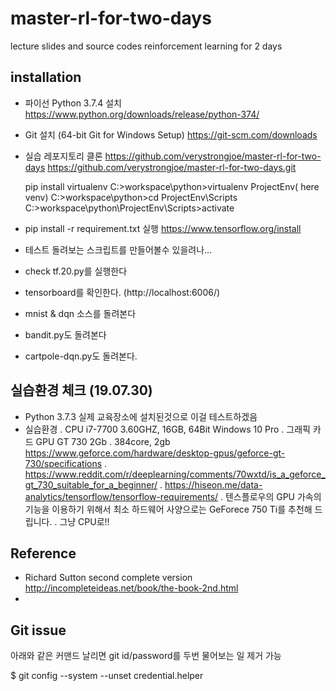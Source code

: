 # master-rl-for-two-days
lecture slides and source codes reinforcement learning for 2 days 

## installation
  - 파이선 Python 3.7.4  설치
    https://www.python.org/downloads/release/python-374/
  - Git 설치 (64-bit Git for Windows Setup)
    https://git-scm.com/downloads
  - 실습 레포지토리 클론
    https://github.com/verystrongjoe/master-rl-for-two-days
    https://github.com/verystrongjoe/master-rl-for-two-days.git

    pip install virtualenv
    C:\>workspace\python>virtualenv ProjectEnv( here venv)
    C:\>workspace\python>cd ProjectEnv\Scripts
    C:\>workspace\python\ProjectEnv\Scripts>activate

  - pip install -r requirement.txt 실행
    https://www.tensorflow.org/install
  - 테스트 돌려보는 스크립트를 만들어볼수 있을려나...
  - check tf.20.py를 실행한다
  - tensorboard를 확인한다. (http://localhost:6006/)
  - mnist & dqn 소스를 돌려본다
  - bandit.py도 돌려본다  
  - cartpole-dqn.py도 돌려본다.

## 실습환경 체크 (19.07.30) 
  - Python 3.7.3 실제 교육장소에 설치된것으로 이걸 테스트하겠음
  - 실습환경 
    . CPU i7-7700 3.60GHZ, 16GB, 64Bit Windows 10 Pro
    . 그래픽 카드 GPU GT 730 2Gb 
     . 384core, 2gb https://www.geforce.com/hardware/desktop-gpus/geforce-gt-730/specifications
     . https://www.reddit.com/r/deeplearning/comments/70wxtd/is_a_geforce_gt_730_suitable_for_a_beginner/
     . https://hiseon.me/data-analytics/tensorflow/tensorflow-requirements/
      . 텐스플로우의 GPU 가속의 기능을 이용하기 위해서 최소 하드웨어 사양으로는 GeForece 750 Ti를 추천해 드립니다.
     . 그냥 CPU로!! 

## Reference
  - Richard Sutton second complete version
    http://incompleteideas.net/book/the-book-2nd.html
  -   
  
## Git issue
아래와 같은 커맨드 날리면 git id/password를 두번 물어보는 일 제거 가능


$ git config --system --unset credential.helper

